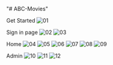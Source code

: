 "# ABC-Movies" 

Get Started
![01](https://github.com/user-attachments/assets/9656da7b-5c3c-4367-ad2c-c120fd111a1c)

Sign in page
![02](https://github.com/user-attachments/assets/b9549bd5-0784-4540-b9ab-8b8ba645b11d)
![03](https://github.com/user-attachments/assets/85f38f24-5c33-4b4f-b4cb-05817573e6cf)

Home
![04](https://github.com/user-attachments/assets/58fef30b-f9ba-433d-be94-4ce7cc834d1f)
![05](https://github.com/user-attachments/assets/2288a9d7-4a23-45a7-81d0-ef5a31b7dc1c)
![06](https://github.com/user-attachments/assets/73331d08-a134-4ce4-910c-dd8f23816a7c)
![07](https://github.com/user-attachments/assets/43cf63ab-f0a7-4de2-b473-eea128764ec0)
![08](https://github.com/user-attachments/assets/c519d677-11fd-497b-8bfd-89c3d4752df9)
![09](https://github.com/user-attachments/assets/7d6c7baf-b15f-45d2-81d5-cc30590b11c5)

Admin
![10](https://github.com/user-attachments/assets/777fae38-504a-4d8b-8291-a34e93cb3fa7)
![11](https://github.com/user-attachments/assets/4ea9f7e0-5aa3-484d-b145-833cb3f467b3)
![12](https://github.com/user-attachments/assets/0f1f03df-d358-4e67-aab5-6a1f253ee538)
